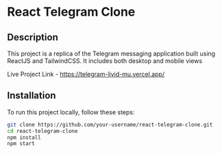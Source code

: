 # React Telegram Clone

## Description
This project is a replica of the Telegram messaging application built using ReactJS and TailwindCSS. It includes both desktop and mobile views 

Live Project Link - https://telegram-livid-mu.vercel.app/

## Installation
To run this project locally, follow these steps:

```bash
git clone https://github.com/your-username/react-telegram-clone.git
cd react-telegram-clone
npm install
npm start

